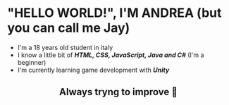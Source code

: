 # "HELLO WORLD!", I'M ANDREA (but you can call me Jay)

+ I'm a 18 years old student in italy
+ I know a little bit of ***HTML, CSS, JavaScript, Java and C#***   (I'm a beginner)
+ I'm currently learning game development with ***Unity***
<div align="center">
<h2>Always tryng to improve 💪</h2>

